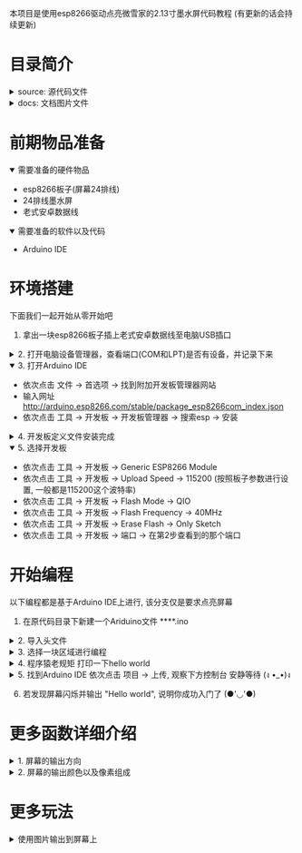 本项目是使用esp8266驱动点亮微雪家的2.13寸墨水屏代码教程 (有更新的话会持续更新)

# 目录简介

<details>
<summary>source: 源代码文件</summary>

- font(8,12,16,20,24): 字体格式文件;数字代表字体大小
- epdpaint: 画布文件;矩形、线段、圆等绘图函数
- epdif: 引脚定义
- imagedata: 存放图片矩阵
- epd2in13_V2: 控制命令
  
</details>

<details>
<summary>docs: 文档图片文件</summary>
  
</details>

# 前期物品准备

<details open>
<summary>需要准备的硬件物品</summary>

- esp8266板子(屏幕24排线)
- 24排线墨水屏
- 老式安卓数据线

</details>

<details open>
<summary>需要准备的软件以及代码</summary>

- Arduino IDE

</details>


# 环境搭建

下面我们一起开始从零开始吧

1. 拿出一块esp8266板子插上老式安卓数据线至电脑USB插口

<details>
<summary>2. 打开电脑设备管理器，查看端口(COM和LPT)是否有设备，并记录下来</summary>

  - 寻找 端口(COM和LPT) 看是否被识别出端口如:-> USB-SERIAL CH340(COM4)
  - 若电脑无法识别该端口，上搜索平台下载CH340驱动，安装以后基本上就能检测出端口了
  - 出现设备如上述USB-SERIAL CH340(COM4)即可进行下一步
  - 如果实在不行检查一下板子是不是烧了 (●'◡'●)
  
</details>

<details open>
<summary>3. 打开Arduino IDE</summary>

  - 依次点击 文件 -> 首选项 -> 找到附加开发板管理器网站
  - 输入网址 http://arduino.esp8266.com/stable/package_esp8266com_index.json
  - 依次点击 工具 -> 开发板 -> 开发板管理器 -> 搜索esp -> 安装
  
</details>

<details>
<summary>4. 开发板定义文件安装完成</summary>

  - 在安装中有可能因为科学原因，下载失败等信息报错了使用科学方式重试
  - 重试还是不行以后，找到Arduino IDE下方的调试台，将调试文件翻上去顶上，找到文件地址手动下载
  - 从Arduino IDE依次点击 文件 -> 首选项 从下方找到文件路径如 C:\Users\Yakuho\AppData\Local\Arduino15
  - 将下载的压缩包放至 C:\Users\Yakuho\AppData\Local\Arduino15\staging\packages 目录下
  - 重启Arduino IDE
  - 因为要下载多个安装包，后面出现下载失败，仍然手动下载，放在目录中直到全部下载完毕
  - 进行安装并无报错说明成功
  
</details>

<details open>
<summary>5. 选择开发板</summary>

  - 依次点击 工具 -> 开发板 -> Generic ESP8266 Module
  - 依次点击 工具 -> 开发板 -> Upload Speed -> 115200  (按照板子参数进行设置, 一般都是115200这个波特率)
  - 依次点击 工具 -> 开发板 -> Flash Mode -> QIO
  - 依次点击 工具 -> 开发板 -> Flash Frequency -> 40MHz
  - 依次点击 工具 -> 开发板 -> Erase Flash -> Only Sketch
  - 依次点击 工具 -> 开发板 -> 端口 -> 在第2步查看到的那个端口
  
</details>

# 开始编程
以下编程都是基于Arduino IDE上进行, 该分支仅是要求点亮屏幕

1. 在原代码目录下新建一个Ariduino文件 ****.ino
<details>
<summary>2. 导入头文件</summary>

```c
#include <SPI.h>
#include "epd2in13_V2.h"
#include "epdpaint.h"
Epd epd;
```
  
</details>

<details>
<summary>3. 选择一块区域进行编程</summary>

```c
void setup()
{
  // 此区域在硬件中只执行一次
}

void loop()
{
  // 此区域在硬件中会重复执行
}
```

</details>

  
<details>
<summary>4. 程序猿老规矩 打印一下hello world</summary>

```c
#include <SPI.h>
#include "epd2in13_V2.h"
#include "epdpaint.h"
Epd epd;


void setup()
{
  Serial.begin(115200);   // 开启串行通信接口并设置通信波特率, 与环境搭建5. 开发板选择中的Upload Speed一致
  epd.Clear();            // 屏幕情况
  epd.Init(FULL);         // 屏幕刷新 FULL全屏 PART部分
  int all_pixel = 104 * 212 / 8;   // 定义画布大小
  unsigned char image[all_pixel];  // 定义画布矩阵
  for (int i = 0; i < all_pixel; i++) {
    image[i] = 0Xff;       // 初始化画布矩阵 亮度为255=0xff
  }
  Paint paint(image, 104, 212);   // 初始化画布对象  width should be the multiple of 8
  paint.SetRotate(3);             // 设置画布旋转角度
  paint.DrawStringAt(0, 0, "Hello world", &Font20, 0);  // 输出字符串
  char s, e;
  for (int x = 0; x < paint.GetWidth() / 8; x++) {          // 将矩阵与输出相匹配 否则会出现字体反转
    for (int y = 0; y < paint.GetHeight() / 2; y++) {
        s = image[x + y * paint.GetWidth() / 8];
        e = image[x + (paint.GetHeight() - 1 - y) * paint.GetWidth() / 8];
        image[x + y * paint.GetWidth() / 8] = e;
        image[x + (paint.GetHeight() - 1 - y) * paint.GetWidth() / 8] = s;
    }
  }
  epd.Display(image);
}

void loop()
{
  // 此区域在硬件中会重复执行
}
```

</details>

<details>
<summary>5. 找到Arduino IDE 依次点击 项目 -> 上传, 观察下方控制台 安静等待 (ง •_•)ง</summary>

```
项目使用了 272753 字节，占用了 (28%) 程序存储空间。最大为 958448 字节。
全局变量使用了28272字节，(34%)的动态内存，余留53648字节局部变量。最大为81920字节。
esptool.py v3.0
Serial port COM3
Connecting....
Chip is ESP8266EX
Features: WiFi
Crystal is 26MHz
MAC: 3c:71:bf:39:0a:28
Uploading stub...
Running stub...
Stub running...
Configuring flash size...
Auto-detected Flash size: 4MB
Flash params set to 0x0040
Compressed 276912 bytes to 201576...
Writing at 0x00000000... (7 %)
Writing at 0x00004000... (15 %)
Writing at 0x00008000... (23 %)
Writing at 0x0000c000... (30 %)
Writing at 0x00010000... (38 %)
Writing at 0x00014000... (46 %)
Writing at 0x00018000... (53 %)
Writing at 0x0001c000... (61 %)
Writing at 0x00020000... (69 %)
Writing at 0x00024000... (76 %)
Writing at 0x00028000... (84 %)
Writing at 0x0002c000... (92 %)
Writing at 0x00030000... (100 %)
Wrote 276912 bytes (201576 compressed) at 0x00000000 in 17.8 seconds (effective 124.5 kbit/s)...
Hash of data verified.

Leaving...
Hard resetting via RTS pin...
```
  
</details>

6. 若发现屏幕闪烁并输出 "Hello world", 说明你成功入门了 (●'◡'●)
  
# 更多函数详细介绍
<details>
<summary>1. 屏幕的输出方向</summary>

  不知道你是否注意到在 "Hello world" 代码中, 设置了一个屏幕方向代码如: 
  ```c
  paint.SetRotate(3);
  ```
  这是可以让屏幕旋转90°的函数, 并让坐标原点函数也会相应跟着旋转, 下面是图像方向与坐标原点之间的关系
  
  <details>
  <summary>paint.SetRotate(0)</summary>
  
  ![pic0](./docs/100.png)
    
  </details>
  
  <details>
  <summary>paint.SetRotate(1)</summary>
  
  ![pic0](./docs/101.png)
    
  </details>
  
  <details>
  <summary>paint.SetRotate(2)</summary>
  
  ![pic0](./docs/102.png)
    
  </details>
  
  <details>
  <summary>paint.SetRotate(3)</summary>
  
  ![pic0](./docs/103.png)
    
  </details>

</details>

<details>
<summary>2. 屏幕的输出颜色以及像素组成</summary>
  
  本项目使用的2.13寸墨水屏中, 该墨水屏的像素矩阵大小为(212, 104), 控制屏幕输出, 有两种不同的输出代码: 
  
  <details>
  <summary>基于epd函数的输出</summary>
  
  ```c
  void setup()
  {
    Serial.begin(115200);
    epd.Clear();
    epd.Init(FULL);
    int all_pixel = 104 * 212 / 8;      // 定义画布大小
    unsigned char image[all_pixel];     // 定义画布矩阵
    for (int i = 0; i < all_pixel; i++) {
      image[i] = 0x00;       // 将画布置为全黑
    }
    /*
      这里可能会有疑惑为什么画布大小明明是 212 * 104 为什么还要除8
      注意看下面的数组赋值, 每个数组赋值是0x00, 表示一个数组元素是一个字节
      即包含8比特的值, 正如所说的屏幕像素是由比特位决定的, 所以只需要 212 * 104 / 8
    */
    Paint paint(image, 104, 212);
    epd.Display(paint.GetImage());
  }
  ```
                            
  </details>
    
    
  <details>
  <summary>基于paint函数的输出</summary>
                              
  ```c
  void setup()
  {
    Serial.begin(115200);
    epd.Clear();
    epd.Init(FULL);
    int all_pixel = 104 * 212 / 8;      // 定义画布大小
    unsigned char image[all_pixel];     // 定义画布矩阵
    for (int i = 0; i < all_pixel; i++) {
      image[i] = 0x00;       // 将画布置为全黑
    }
    /*
      在这里仍然需要使用比特形式初始化画布
      但是初始化以后, 就可以使用paint去进行坐标点的绘图
      这时的坐标点就是 212 * 104
    */
    Paint paint(image, 104, 212);
    for (int x = 0; x < 212; x++){
      for (int y = 0; y < 104; y++){
        paint.DrawPixel(x, y, 1);  // 逐个坐标进行显示
      }
    }
    epd.Display(paint.GetImage());
  }
  ```
                              
  </details>
  
  微雪的24排线的墨水屏是有黑白红三种颜色的输出, 不用模式下的显示, 代码上也会有稍微的不同, 其中红色显示的比较特殊, 下面有两种模式的Demo代码:
  
  <details>
  <summary>黑白输出模式</summary>
  
  ```c
  void setup()
  {
    Serial.begin(115200);
    epd.Clear();
    epd.Init(FULL);
    int all_pixel = 104 * 212 / 8;      // 定义画布大小
    unsigned char image[all_pixel];     // 定义画布矩阵
    for (int i = 0; i < all_pixel; i++) {
      image[i] = 0x00;       // 将画布置为全黑
    }
    Paint paint(image, 104, 212);
    paint.SetRotate(3);
    paint.DrawFilledCircle(50, 50, 10, 1);  // 画一个白色实心圆
    epd.Display(paint.GetImage());
  }
  ```
  
  </details>
    
  <details>
  <summary>红色输出模式</summary>
  
  红色模式输出比较特殊, 必须先黑白输出模式, 然后将原来白色转红色, 原来黑色转白色
  ```c
  void setup()
  {
    Serial.begin(115200);
    epd.Clear();
    epd.Init(FULL);
    int all_pixel = 104 * 212 / 8;      // 定义画布大小
    unsigned char image[all_pixel];     // 定义画布矩阵
    for (int i = 0; i < all_pixel; i++) {
      image[i] = 0x00;       // 将画布置为全黑
    }
    Paint paint(image, 104, 212);
    paint.SetRotate(3);
    paint.DrawFilledCircle(30, 50, 10, 0);  // 画一个黑色实心圆
    paint.DrawFilledCircle(50, 50, 10, 1);  // 画一个白色实心圆
    epd.Display(paint.GetImage());      // 先黑白模式输出
    epd.Display_red(paint.GetImage());  // 再红色模式输出
    epd.show();                         // 必须show一次
    /*
      最后的效果是底色是白色, 实心圆变成了红色
      关于更多红色的还得深入探究才知道...
    */
  }
  ```
  
  </details>
  
</details>
    
# 更多玩法

<details>
<summary>使用图片输出到屏幕上</summary>
  
  1. 使用tools里面的Python代码将图像转模
  2. 将生成代码复制到imagedata.cpp
  3. 在Arduino IDE上传代码 输出图像
  
</details>

